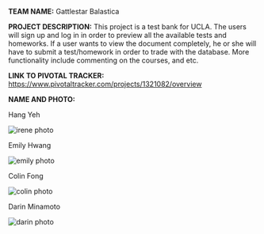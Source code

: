 **TEAM NAME:**
Gattlestar Balastica

**PROJECT DESCRIPTION:**
	This project is a test bank for UCLA. The users will sign up and log in in order to preview all the available tests and homeworks. If a user wants to view the document completely, he or she will have to submit a test/homework in order to trade with the database. More functionality include commenting on the courses, and etc.

**LINK TO PIVOTAL TRACKER:**	https://www.pivotaltracker.com/projects/1321082/overview

**NAME AND PHOTO:**

Hang Yeh

![irene photo](https://avatars2.githubusercontent.com/u/4880571?v=3&s=460)

Emily Hwang

![emily photo](https://avatars3.githubusercontent.com/u/4028447?v=3&s=460)

Colin Fong

![colin photo](https://avatars0.githubusercontent.com/u/7648793?v=3&u=9b41208c9dff8b7b3c32ba44389be56aec41c335&s=140)

Darin Minamoto

![darin photo](http://i.imgur.com/UYkTc74.jpg)

